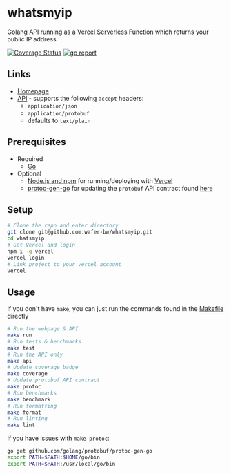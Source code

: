 # whatsmyip
Golang API running as a [Vercel Serverless Function](https://vercel.com/docs/functions/serverless-functions) which returns your public IP address

[![Coverage Status](https://coveralls.io/repos/github/wafer-bw/whatsmyip/badge.svg?branch=master)](https://coveralls.io/github/wafer-bw/whatsmyip?branch=master)
<a href='https://goreportcard.com/report/github.com/wafer-bw/whatsmyip' target='_blank'>![go report](https://goreportcard.com/badge/github.com/wafer-bw/whatsmyip)</a>

## Links
* [Homepage](https://whatsmyip.wafer-bw.vercel.app)
* [API](https://whatsmyip.wafer-bw.vercel.app/api) - supports the following `accept` headers:
    * `application/json`
    * `application/protobuf`
    * defaults to `text/plain`

## Prerequisites
* Required
    * [Go](https://golang.org/)
* Optional
    * [Node.js and npm](https://nodejs.org/en/) for running/deploying with [Vercel](https://vercel.com/)
    * [protoc-gen-go](https://developers.google.com/protocol-buffers/docs/gotutorial) for updating the `protobuf` API contract found [here](./spec/spec.proto)

## Setup
```sh
# Clone the repo and enter directory
git clone git@github.com:wafer-bw/whatsmyip.git
cd whatsmyip
# Get Vercel and login
npm i -g vercel
vercel login
# Link project to your vercel account
vercel
```

## Usage
If you don't have `make`, you can just run the commands found in the [Makefile](./Makefile) directly
```sh
# Run the webpage & API
make run
# Run tests & benchmarks
make test
# Run the API only
make api
# Update coverage badge
make coverage
# Update protobuf API contract
make protoc
# Run benchmarks
make benchmark
# Run formatting
make format
# Run linting
make lint
```

If you have issues with `make protoc`:
```sh
go get github.com/golang/protobuf/protoc-gen-go
export PATH=$PATH:$HOME/go/bin
export PATH=$PATH:/usr/local/go/bin
```
